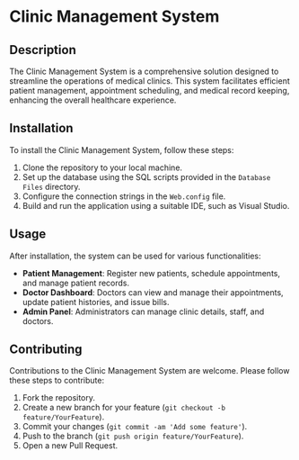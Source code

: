 # Clinic Management System

## Description
The Clinic Management System is a comprehensive solution designed to streamline the operations of medical clinics. This system facilitates efficient patient management, appointment scheduling, and medical record keeping, enhancing the overall healthcare experience.

## Installation
To install the Clinic Management System, follow these steps:
1. Clone the repository to your local machine.
2. Set up the database using the SQL scripts provided in the `Database Files` directory.
3. Configure the connection strings in the `Web.config` file.
4. Build and run the application using a suitable IDE, such as Visual Studio.

## Usage
After installation, the system can be used for various functionalities:
- **Patient Management**: Register new patients, schedule appointments, and manage patient records.
- **Doctor Dashboard**: Doctors can view and manage their appointments, update patient histories, and issue bills.
- **Admin Panel**: Administrators can manage clinic details, staff, and doctors.

## Contributing
Contributions to the Clinic Management System are welcome. Please follow these steps to contribute:
1. Fork the repository.
2. Create a new branch for your feature (`git checkout -b feature/YourFeature`).
3. Commit your changes (`git commit -am 'Add some feature'`).
4. Push to the branch (`git push origin feature/YourFeature`).
5. Open a new Pull Request.


